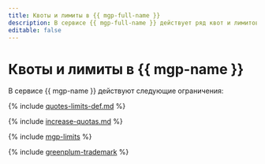 ```yaml
---
title: Квоты и лимиты в {{ mgp-full-name }}
description: В сервисе {{ mgp-full-name }} действует ряд квот и лимитов. Более подробно об ограничениях в сервисах вы узнаете из этой статьи.
editable: false
---
```



# Квоты и лимиты в {{ mgp-name }}


В сервисе {{ mgp-name }} действуют следующие ограничения:

{% include [quotes-limits-def.md](../../_includes/quotes-limits-def.md) %}

{% include [increase-quotas.md](../../_includes/increase-quotas.md) %}

{% include [mgp-limits](../../_includes/mdb/mgp/limits.md) %}


{% include [greenplum-trademark](../../_includes/mdb/mgp/trademark.md) %}
